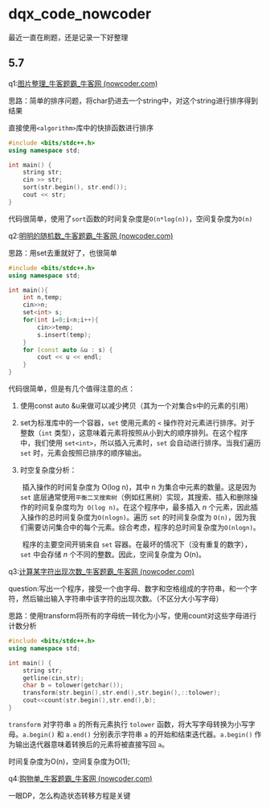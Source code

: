 # dqx_code_nowcoder
最近一直在刷题，还是记录一下好整理



## 5.7



q1:[图片整理_牛客题霸_牛客网 (nowcoder.com)](https://www.nowcoder.com/practice/2de4127fda5e46858aa85d254af43941?tpId=37&tqId=21257&rp=1&ru=/exam/oj/ta&qru=/exam/oj/ta&sourceUrl=%2Fexam%2Foj%2Fta%3FtpId%3D37&difficulty=undefined&judgeStatus=undefined&tags=&title=)

思路：简单的排序问题，将char扔进去一个string中，对这个string进行排序得到结果

直接使用`<algorithm>`库中的快排函数进行排序

```c++
#include <bits/stdc++.h>
using namespace std;

int main() {
    string str;
    cin >> str;
    sort(str.begin(), str.end());
    cout << str;
}

```

代码很简单，使用了`sort`函数的时间复杂度是`O(n*log(n))`，空间复杂度为`O(n)`



q2:[明明的随机数_牛客题霸_牛客网 (nowcoder.com)](https://www.nowcoder.com/practice/3245215fffb84b7b81285493eae92ff0?tpId=37&tqId=21226&rp=1&ru=/exam/oj/ta&qru=/exam/oj/ta&sourceUrl=%2Fexam%2Foj%2Fta%3FtpId%3D37&difficulty=undefined&judgeStatus=undefined&tags=&title=)

思路：用set去重就好了，也很简单

```c++
#include <bits/stdc++.h>
using namespace std;

int main(){
    int n,temp;
    cin>>n;
    set<int> s;
    for(int i=0;i<n;i++){
        cin>>temp;
        s.insert(temp);
    }
    for (const auto &u : s) {
        cout << u << endl;
    }
}
```

代码很简单，但是有几个值得注意的点：

1. 使用const auto &u来做可以减少拷贝（其为一个对集合s中的元素的引用）

2. set为标准库中的一个容器，`set` 使用元素的 `<` 操作符对元素进行排序。对于整数（`int` 类型），这意味着元素将按照从小到大的顺序排列。在这个程序中，我们使用 `set<int>`，所以插入元素时，`set` 会自动进行排序。当我们遍历 `set` 时，元素会按照已排序的顺序输出。

3. 时空复杂度分析：

   ​      插入操作的时间复杂度为 O(log n)，其中 n 为集合中元素的数量。这是因为 `set` 底层通常使用`平衡二叉搜索树`（例如红黑树）实现，其搜索、插入和删除操作的时间复杂度均为` O(log n)`。在这个程序中，最多插入 *n* 个元素，因此插入操作的总时间复杂度为`O(nlogn)`。遍历 `set` 的时间复杂度为 `O(n)`，因为我们需要访问集合中的每个元素。综合考虑，程序的总时间复杂度为`O(nlogn)`。

   ​      程序的主要空间开销来自 `set` 容器。在最坏的情况下（没有重复的数字），`set` 中会存储 *n* 个不同的整数。因此，空间复杂度为 O(n)。



q3:[计算某字符出现次数_牛客题霸_牛客网 (nowcoder.com)](https://www.nowcoder.com/practice/a35ce98431874e3a820dbe4b2d0508b1?tpId=37&tqId=21225&rp=1&ru=/exam/oj/ta&qru=/exam/oj/ta&sourceUrl=%2Fexam%2Foj%2Fta%3FtpId%3D37&difficulty=undefined&judgeStatus=undefined&tags=&title=)

question:写出一个程序，接受一个由字母、数字和空格组成的字符串，和一个字符，然后输出输入字符串中该字符的出现次数。（不区分大小写字母）

思路：使用transform将所有的字母统一转化为小写，使用count对这些字母进行计数分析

```c++
#include <bits/stdc++.h>
using namespace std;

int main() {
    string str;
    getline(cin,str);
    char b = tolower(getchar());
    transform(str.begin(),str.end(),str.begin(),::tolower);
    cout<<count(str.begin(),str.end(),b);
}

```

`transform` 对字符串 `a` 的所有元素执行 `tolower` 函数，将大写字母转换为小写字母。`a.begin()` 和 `a.end()` 分别表示字符串 `a` 的开始和结束迭代器。`a.begin()` 作为输出迭代器意味着转换后的元素将被直接写回 `a`。

时间复杂度为O(n)，空间复杂度为O(1);



q4:[购物单_牛客题霸_牛客网 (nowcoder.com)](https://www.nowcoder.com/practice/f9c6f980eeec43ef85be20755ddbeaf4?tpId=37&tqId=21239&rp=1&ru=/exam/oj/ta&qru=/exam/oj/ta&sourceUrl=%2Fexam%2Foj%2Fta%3Fpage%3D1%26pageSize%3D50%26search%3D%26tpId%3D37%26type%3D37&difficulty=undefined&judgeStatus=undefined&tags=&title=)

一眼DP，怎么构造状态转移方程是关键

```c++
```



